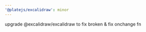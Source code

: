```yaml
---
'@platejs/excalidraw': minor
---
```


upgrade @excalidraw/excalidraw to fix broken & fix onchange fn
